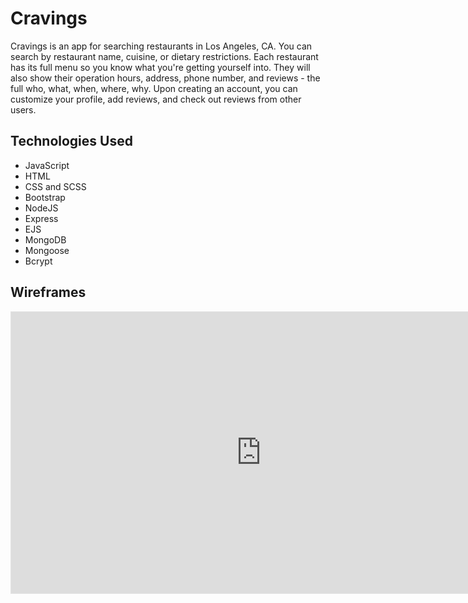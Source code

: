 <h1>Cravings</h1>

Cravings is an app for searching restaurants in Los Angeles, CA. You can search by restaurant name, cuisine, or dietary restrictions. Each restaurant has its full menu so you know what you're getting yourself into. They will also show their operation hours, address, phone number, and reviews - the full who, what, when, where, why.  Upon creating an account, you can customize your profile, add reviews, and check out reviews from other users. 

<h2>Technologies Used</h2>
<ul>
<li>JavaScript</li>
<li>HTML</li>
<li>CSS and SCSS</li>
<li>Bootstrap</li>
<li>NodeJS</li>
<li>Express</li>
<li>EJS</li>
<li>MongoDB</li>
<li>Mongoose</li>
<li>Bcrypt</li>
</ul>

<h2>Wireframes</h2>
<iframe style="border: 1px solid rgba(0, 0, 0, 0.1);" width="800" height="450" src="https://www.figma.com/embed?embed_host=share&url=https%3A%2F%2Fwww.figma.com%2Ffile%2FucqG6Audj8B3yUWCkal54t%2FCravings%3Fnode-id%3D0%253A1" allowfullscreen></iframe>
